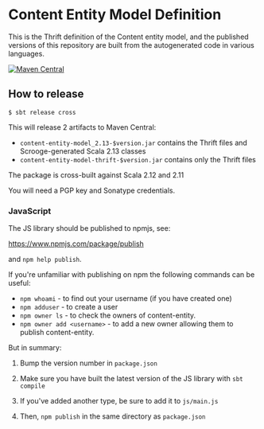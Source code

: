# Content Entity Model Definition

This is the Thrift definition of the Content entity model, and the published
versions of this repository are built from the autogenerated code in various
languages.

[![Maven Central](https://maven-badges.herokuapp.com/maven-central/com.gu/content-entity-model-thrift/badge.svg)](https://maven-badges.herokuapp.com/maven-central/com.gu/content-entity-model-thrift)

## How to release

```
$ sbt release cross
```

This will release 2 artifacts to Maven Central:

* `content-entity-model_2.13-$version.jar` contains the Thrift files and Scrooge-generated Scala 2.13 classes
* `content-entity-model-thrift-$version.jar` contains only the Thrift files

The package is cross-built against Scala 2.12 and 2.11

You will need a PGP key and Sonatype credentials.  

### JavaScript

The JS library should be published to npmjs, see:

https://www.npmjs.com/package/publish

and `npm help publish`.

If you're unfamiliar with publishing on npm the following commands can be useful:

* `npm whoami` - to find out your username (if you have created one)
* `npm adduser` - to create a user
* `npm owner ls` - to check the owners of content-entity.
* `npm owner add <username>` - to add a new owner allowing them to publish content-entity.

But in summary:

1. Bump the version number in `package.json`

2. Make sure you have built the latest version of the JS library with `sbt compile`

3. If you've added another type, be sure to add it to `js/main.js`

4. Then, `npm publish` in the same directory as `package.json`
